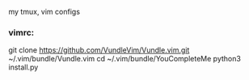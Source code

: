 my tmux, vim configs


### vimrc:
git clone https://github.com/VundleVim/Vundle.vim.git ~/.vim/bundle/Vundle.vim
cd ~/.vim/bundle/YouCompleteMe
python3 install.py
